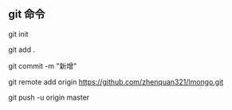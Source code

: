 
## git 命令
git init

git add .

git commit -m "新增"

git remote add origin https://github.com/zhenquan321/lmongo.git

git push -u origin master